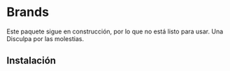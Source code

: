 # Brands

Este paquete sigue en construcción, por lo que no está listo para usar. Una Disculpa por las molestias.

## Instalación

